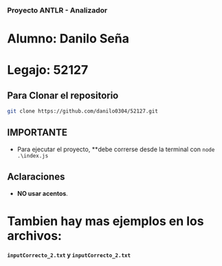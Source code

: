 ### Proyecto ANTLR - Analizador
# Alumno: Danilo Seña
# Legajo: 52127
## Para Clonar el repositorio

```bash
git clone https://github.com/danilo0304/52127.git
```
## IMPORTANTE
- Para ejecutar el proyecto, **debe correrse desde la terminal con `node .\index.js`

## Aclaraciones
- **NO usar acentos**.

# Tambien hay mas ejemplos en los archivos:
**`inputCorrecto_2.txt` y `inputCorrecto_2.txt`**